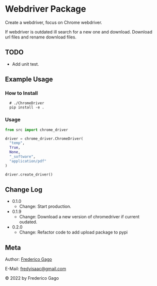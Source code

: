 # Webdriver Package

Create a webdriver, focus on Chrome webdriver.

If webdriver is outdated ill search for a new one and download.
Download url files and rename download files. 


## TODO

* Add unit test.


## Example Usage

### How to Install

```shell
  # ./ChromeDriver
  pip install -e .
```

### Usage

```python
from src import chrome_driver

driver = chrome_driver.ChromeDriver(
  "temp",
  True,
  None,
  "_software",
  "application/pdf"
)

driver.create_driver()
```


Change Log
----------

* 0.1.0
  * Change: Start production.
* 0.1.9
  * Change: Download a new version of chromedriver if current oudated.
* 0.2.0
  * Change: Refactor code to add upload package to pypi

Meta
----

Author: [Frederico Gago](https://www.linkedin.com/in/frederico-gago-5849281aa/)

E-Mail: fredyisaac@gmail.com

&copy; 2022 by Frederico Gago
